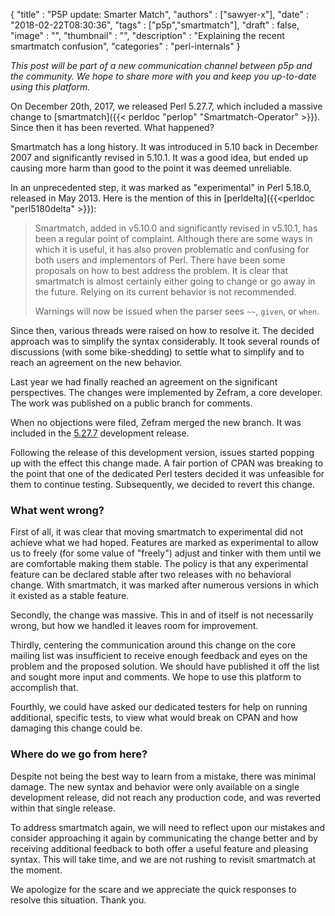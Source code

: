 
  {
    "title"       : "P5P update: Smarter Match",
    "authors"     : ["sawyer-x"],
    "date"        : "2018-02-22T08:30:36",
    "tags"        : ["p5p","smartmatch"],
    "draft"       : false,
    "image"       : "",
    "thumbnail"   : "",
    "description" : "Explaining the recent smartmatch confusion",
    "categories"  : "perl-internals"
  }

*This post will be part of a new communication channel between p5p and the community. We hope to share more with you and keep you up-to-date using this platform.*

On December 20th, 2017, we released Perl 5.27.7, which included a massive change to [smartmatch]({{< perldoc "perlop" "Smartmatch-Operator" >}}). Since then it has been reverted. What happened?

Smartmatch has a long history. It was introduced in 5.10 back in December 2007 and significantly revised in 5.10.1. It was a good idea, but ended up causing more harm than good to the point it was deemed unreliable.

In an unprecedented step, it was marked as "experimental" in Perl 5.18.0, released in May 2013. Here is the mention of this in [perldelta]({{<perldoc "perl5180delta" >}}):

> Smartmatch, added in v5.10.0 and significantly revised in v5.10.1, has been a regular point of complaint. Although there are some ways in which it is useful, it has also proven problematic and confusing for both users and implementors of Perl. There have been some proposals on how to best address the problem. It is clear that smartmatch is almost certainly either going to change or go away in the future. Relying on its current behavior is not recommended.
>
> Warnings will now be issued when the parser sees `~~`, `given`, or `when`.
>

Since then, various threads were raised on how to resolve it. The decided approach was to simplify the syntax considerably. It took several rounds of discussions (with some bike-shedding) to settle what to simplify and to reach an agreement on the new behavior.

Last year we had finally reached an agreement on the significant perspectives. The changes were implemented by Zefram, a core developer. The work was published on a public branch for comments.

When no objections were filed, Zefram merged the new branch. It was included in the [5.27.7](https://github.com/Perl/perl5/releases/tag/v5.27.7) development release.

Following the release of this development version, issues started popping up with the effect this change made. A fair portion of CPAN was breaking to the point that one of the dedicated Perl testers decided it was unfeasible for them to continue testing. Subsequently, we decided to revert this change.

### What went wrong?

First of all, it was clear that moving smartmatch to experimental did not achieve what we had hoped. Features are marked as experimental to allow us to freely (for some value of "freely") adjust and tinker with them until we are comfortable making them stable. The policy is that any experimental feature can be declared stable after two releases with no behavioral change. With smartmatch, it was marked after numerous versions in which it existed as a stable feature.

Secondly, the change was massive. This in and of itself is not necessarily wrong, but how we handled it leaves room for improvement.

Thirdly, centering the communication around this change on the core mailing list was insufficient to receive enough feedback and eyes on the problem and the proposed solution. We should have published it off the list and sought more input and comments. We hope to use this platform to accomplish that.

Fourthly, we could have asked our dedicated testers for help on running additional, specific tests, to view what would break on CPAN and how damaging this change could be.

### Where do we go from here?

Despite not being the best way to learn from a mistake, there was minimal damage. The new syntax and behavior were only available on a single development release, did not reach any production code, and was reverted within that single release.

To address smartmatch again, we will need to reflect upon our mistakes and consider approaching it again by communicating the change better and by receiving additional feedback to both offer a useful feature and pleasing syntax. This will take time, and we are not rushing to revisit smartmatch at the moment.

We apologize for the scare and we appreciate the quick responses to resolve this situation. Thank you.
